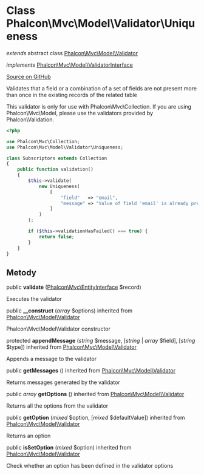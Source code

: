 # Class **Phalcon\\Mvc\\Model\\Validator\\Uniqueness**

*extends* abstract class [Phalcon\Mvc\Model\Validator](/[[language]]/[[version]]/api/Phalcon_Mvc_Model_Validator)

*implements* [Phalcon\Mvc\Model\ValidatorInterface](/[[language]]/[[version]]/api/Phalcon_Mvc_Model_ValidatorInterface)

<a href="https://github.com/phalcon/cphalcon/blob/master/phalcon/mvc/model/validator/uniqueness.zep" class="btn btn-default btn-sm">Source on GitHub</a>

Validates that a field or a combination of a set of fields are not present more than once in the existing records of the related table

This validator is only for use with Phalcon\\Mvc\\Collection. If you are using Phalcon\\Mvc\\Model, please use the validators provided by Phalcon\\Validation.

```php
<?php

use Phalcon\Mvc\Collection;
use Phalcon\Mvc\Model\Validator\Uniqueness;

class Subscriptors extends Collection
{
    public function validation()
    {
        $this->validate(
            new Uniqueness(
                [
                    "field"   => "email",
                    "message" => "Value of field 'email' is already present in another record",
                ]
            )
        );

        if ($this->validationHasFailed() === true) {
            return false;
        }
    }
}

```

## Metody

public **validate** ([Phalcon\Mvc\EntityInterface](/[[language]]/[[version]]/api/Phalcon_Mvc_EntityInterface) $record)

Executes the validator

public **__construct** (*array* $options) inherited from [Phalcon\Mvc\Model\Validator](/[[language]]/[[version]]/api/Phalcon_Mvc_Model_Validator)

Phalcon\\Mvc\\Model\\Validator constructor

protected **appendMessage** (*string* $message, [*string* | *array* $field], [*string* $type]) inherited from [Phalcon\Mvc\Model\Validator](/[[language]]/[[version]]/api/Phalcon_Mvc_Model_Validator)

Appends a message to the validator

public **getMessages** () inherited from [Phalcon\Mvc\Model\Validator](/[[language]]/[[version]]/api/Phalcon_Mvc_Model_Validator)

Returns messages generated by the validator

public *array* **getOptions** () inherited from [Phalcon\Mvc\Model\Validator](/[[language]]/[[version]]/api/Phalcon_Mvc_Model_Validator)

Returns all the options from the validator

public **getOption** (*mixed* $option, [*mixed* $defaultValue]) inherited from [Phalcon\Mvc\Model\Validator](/[[language]]/[[version]]/api/Phalcon_Mvc_Model_Validator)

Returns an option

public **isSetOption** (*mixed* $option) inherited from [Phalcon\Mvc\Model\Validator](/[[language]]/[[version]]/api/Phalcon_Mvc_Model_Validator)

Check whether an option has been defined in the validator options